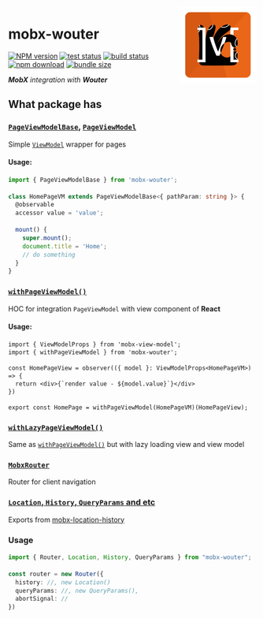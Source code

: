 <img src="assets/logo.png" align="right" height="156" alt="logo" />

# mobx-wouter  

[![NPM version][npm-image]][npm-url] [![test status][github-test-actions-image]][github-actions-url] [![build status][github-build-actions-image]][github-actions-url] [![npm download][download-image]][download-url] [![bundle size][bundlephobia-image]][bundlephobia-url]


[npm-image]: http://img.shields.io/npm/v/mobx-wouter.svg
[npm-url]: http://npmjs.org/package/mobx-wouter
[github-build-actions-image]: https://github.com/js2me/mobx-wouter/workflows/Build/badge.svg
[github-test-actions-image]: https://github.com/js2me/mobx-wouter/workflows/Test/badge.svg
[github-actions-url]: https://github.com/js2me/mobx-wouter/actions
[download-image]: https://img.shields.io/npm/dm/mobx-wouter.svg
[download-url]: https://npmjs.org/package/mobx-wouter
[bundlephobia-url]: https://bundlephobia.com/result?p=mobx-wouter
[bundlephobia-image]: https://badgen.net/bundlephobia/minzip/mobx-wouter

_**MobX** integration with **Wouter**_


## What package has   

### [`PageViewModelBase`](src/page-view-model/page-view-model.base.ts), [`PageViewModel`](src/page-view-model/page-view-model.ts)   

Simple [`ViewModel`](https://github.com/js2me/mobx-view-model?tab=readme-ov-file#mobx-view-model) wrapper for pages  

#### Usage:  

```ts
import { PageViewModelBase } from 'mobx-wouter';

class HomePageVM extends PageViewModelBase<{ pathParam: string }> {
  @observable
  accessor value = 'value';

  mount() {
    super.mount();
    document.title = 'Home';
    // do something
  }
}
```


### [`withPageViewModel()`](src/page-view-model/with-page-view-model.tsx)  

HOC for integration `PageViewModel` with view component of **React**  

#### Usage:  

```tsx
import { ViewModelProps } from 'mobx-view-model';  
import { withPageViewModel } from 'mobx-wouter';

const HomePageView = observer(({ model }: ViewModelProps<HomePageVM>) => {
  return <div>{`render value - ${model.value}`}</div>
})

export const HomePage = withPageViewModel(HomePageVM)(HomePageView);
```

### [`withLazyPageViewModel()`](src/page-view-model/with-lazy-page-view-model.tsx)  

Same as [`withPageViewModel()`](src/page-view-model/with-page-view-model.tsx) but with lazy loading view and view model  

### [`MobxRouter`](src/router/router.ts)   

Router for client navigation  

### [`Location`, `History`, `QueryParams` and etc](https://github.com/js2me/mobx-location-history)  

Exports from [mobx-location-history](https://github.com/js2me/mobx-location-history)  


### Usage   

```ts
import { Router, Location, History, QueryParams } from "mobx-wouter";

const router = new Router({
  history: //, new Location()
  queryParams: //, new QueryParams(),
  abortSignal: //
})
```